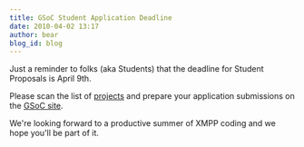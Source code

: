 ```yaml
---
title: GSoC Student Application Deadline
date: 2010-04-02 13:17
author: bear
blog_id: blog
---
```


Just a reminder to folks (aka Students) that the deadline for Student Proposals is April 9th.

Please scan the list of [projects](http://wiki.xmpp.org/web/Summer_of_Code_2010_Project_Ideas) and prepare your application submissions on the [GSoC site](http://socghop.appspot.com/gsoc/program/home/google/gsoc2010).

We're looking forward to a productive summer of XMPP coding and we hope you'll be part of it.
